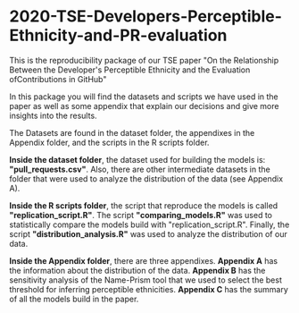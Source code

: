 # 2020-TSE-Developers-Perceptible-Ethnicity-and-PR-evaluation
This is the reproducibility package of our TSE paper  "On the Relationship Between the Developer's Perceptible Ethnicity and the Evaluation ofContributions in GitHub"

In this package you will find the datasets and scripts we have used in the paper as well as some appendix that explain our decisions and give more insights into the results.

The Datasets are found in the dataset folder, the appendixes in the Appendix folder, and the scripts in the R scripts folder.

**Inside the dataset folder**, the dataset used for building the models is: **"pull_requests.csv"**. Also, there are other intermediate datasets in the folder that were used to analyze the distribution of the data (see Appendix A).

**Inside the R scripts folder**, the script that reproduce the models is called **"replication_script.R"**. The script **"comparing_models.R"** was used to statistically compare the models build with "replication_script.R". Finally, the script **"distribution_analysis.R"** was used to analyze the distribution of our data.

**Inside the Appendix folder**, there are three appendixes. **Appendix A** has the information about the distribution of the data. **Appendix B** has the sensitivity analysis of the Name-Prism tool that we used to select the best threshold for inferring perceptible ethnicities. **Appendix C** has the summary of all the models build in the paper.
